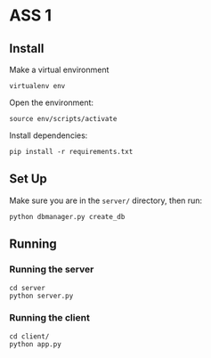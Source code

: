 # ASS 1

## Install

Make a virtual environment
```
virtualenv env
```

Open the environment:

```
source env/scripts/activate
```

Install dependencies:

```
pip install -r requirements.txt
```

## Set Up
Make sure you are in the `server/` directory, then run:

```
python dbmanager.py create_db
```

## Running

### Running the server

```
cd server 
python server.py
```

### Running the client

```
cd client/
python app.py
```




